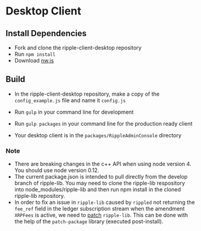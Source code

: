 # Desktop Client

## Install Dependencies

- Fork and clone the ripple-client-desktop repository 
- Run `npm install`
- Download [nw.js](https://github.com/nwjs/npm-installer)

## Build

- In the ripple-client-desktop repository, make a copy of the `config_example.js` file and name it `config.js`
- Run `gulp` in your command line for development

- Run `gulp packages` in your command line for the production ready client
- Your desktop client is in the `packages/RippleAdminConsole` directory

### Note
- There are breaking changes in the c++ API when using node version 4. You should use node version 0.12.
- The current package.json is intended to pull directly from the develop branch of ripple-lib. You may need to clone the ripple-lib respository into node_modules/ripple-lib and then run npm install in the cloned ripple-lib repository.
- In order to fix an issue in `ripple-lib` caused by `rippled` not returning the `fee_ref` field in the ledger subscription stream when the amendment `XRPFees` is active, we need to [patch](patches) `ripple-lib`.
This can be done with the help of the `patch-package` library (executed post-install).
